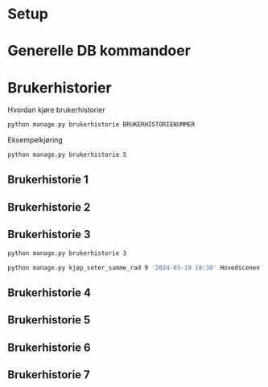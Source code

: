 # Setup
# Generelle DB kommandoer
# Brukerhistorier
Hvordan kjøre brukerhistorier
```bash
python manage.py brukerhistorie BRUKERHISTORIENUMMER
```
Eksempelkjøring

```bash
python manage.py brukerhistorie 5
```
## Brukerhistorie 1

## Brukerhistorie 2

## Brukerhistorie 3
```bash
python manage.py brukerhistorie 3
```


```bash
python manage.py kjøp_seter_samme_rad 9 '2024-03-19 18:30' Hovedscenen 
``` 
## Brukerhistorie 4

## Brukerhistorie 5

## Brukerhistorie 6

## Brukerhistorie 7
